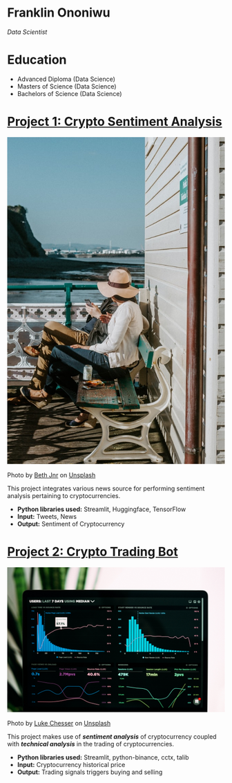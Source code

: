 # Franklin Ononiwu
*Data Scientist*

# Education
* Advanced Diploma (Data Science)
* Masters of Science (Data Science) 
* Bachelors of Science (Data Science)

# [Project 1: Crypto Sentiment Analysis](http://youtube.com/dataprofessor)
![alt text](vacay.jpg)

Photo by <a href="https://unsplash.com/@bthjnr?utm_source=unsplash&utm_medium=referral&utm_content=creditCopyText">Beth Jnr</a> on <a href="https://unsplash.com/s/photos/vacation-rental-recommender-system?utm_source=unsplash&utm_medium=referral&utm_content=creditCopyText">Unsplash</a>

This project integrates various news source for performing sentiment analysis pertaining to cryptocurrencies.
* **Python libraries used:** Streamlit, Huggingface, TensorFlow
* **Input:** Tweets, News
* **Output:** Sentiment of Cryptocurrency

# [Project 2: Crypto Trading Bot](http://youtube.com/dataprofessor)
![alt text](twittay.jpg)

Photo by <a href="https://unsplash.com/@lukechesser?utm_source=unsplash&utm_medium=referral&utm_content=creditCopyText">Luke Chesser</a> on <a href="https://unsplash.com/s/photos/twitter-sentiment-analysis?utm_source=unsplash&utm_medium=referral&utm_content=creditCopyText">Unsplash</a>

This project makes use of ***sentiment analysis*** of cryptocurrency coupled with ***technical analysis*** in the trading of cryptocurrencies.
* **Python libraries used:** Streamlit, python-binance, cctx, talib
* **Input:** Cryptocurrency historical price
* **Output:** Trading signals triggers buying and selling
